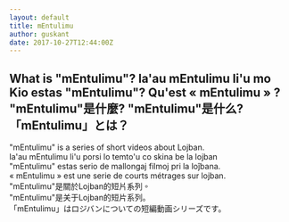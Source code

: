 ```yaml
---
layout: default
title: mEntulimu
author: guskant
date: 2017-10-27T12:44:00Z
---
```

## <span lang="en">What is "mEntulimu"?</span> <span lang="jbo">la'au mEntulimu li'u mo</span> <span lang="epo">Kio estas "mEntulimu"?</span> <span lang="fr">Qu'est « mEntulimu » ?</span> <span lang="zh-Hant">"mEntulimu"是什麼?</span> <span lang="zh-Hans">"mEntulimu"是什么?</span> <span lang="ja">「mEntulimu」とは？</span>

<div lang="en">"mEntulimu" is a series of short videos about Lojban.</div>
<div lang="jbo">la'au mEntulimu li'u porsi lo temto'u co skina be la lojban</div>
<div lang="epo">"mEntulimu" estas serio de mallongaj filmoj pri la loĵbana.</div>
<div lang="fr">« mEntulimu » est une serie de courts métrages sur lojban.</div>
<div lang="zh-Hant">"mEntulimu"是關於Lojban的短片系列。</div>
<div lang="zh-Hans">"mEntulimu"是关于Lojban的短片系列。</div>
<div lang="ja">「mEntulimu」はロジバンについての短編動画シリーズです。</div>



